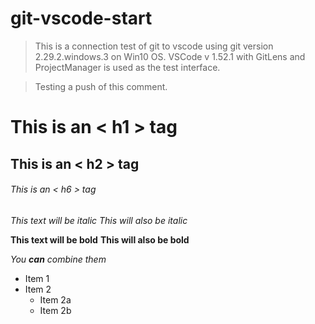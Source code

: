 # git-vscode-start

>This is a connection test of git to vscode using git version 2.29.2.windows.3 on Win10 OS.
>VSCode v 1.52.1 with GitLens and ProjectManager is used as the test interface.


>Testing a push of this comment.



# This is an < h1 > tag
## This is an < h2 > tag
###### This is an < h6 > tag

*This text will be italic*
_This will also be italic_

**This text will be bold**
__This will also be bold__

_You **can** combine them_

* Item 1
* Item 2
  * Item 2a
  * Item 2b